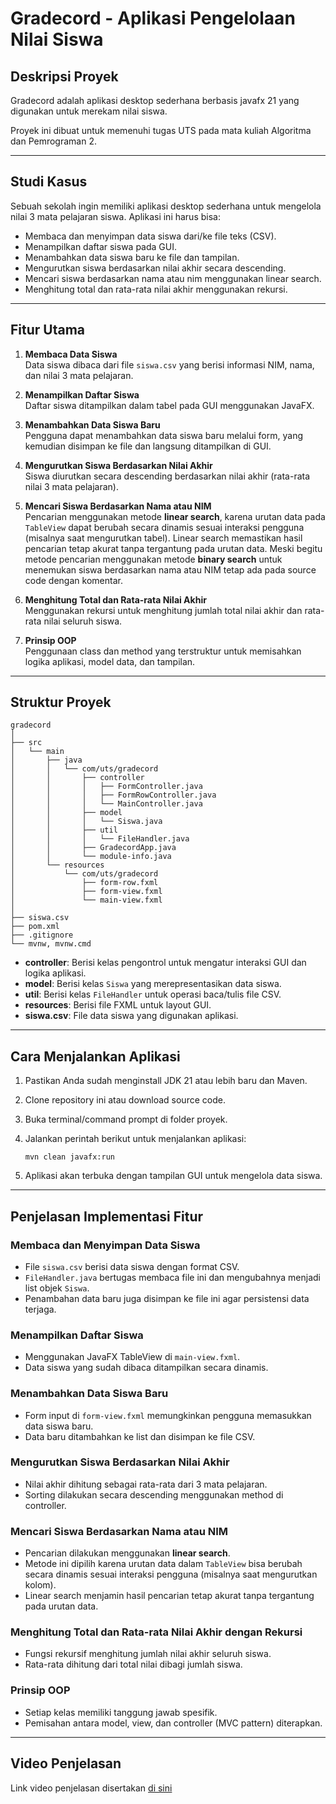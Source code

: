 # Gradecord - Aplikasi Pengelolaan Nilai Siswa

## Deskripsi Proyek
Gradecord adalah aplikasi desktop sederhana berbasis javafx 21 yang digunakan untuk merekam nilai siswa.

Proyek ini dibuat untuk memenuhi tugas UTS pada mata kuliah Algoritma dan Pemrograman 2.

---

## Studi Kasus
Sebuah sekolah ingin memiliki aplikasi desktop sederhana untuk mengelola nilai 3 mata pelajaran siswa. Aplikasi ini harus bisa:

- Membaca dan menyimpan data siswa dari/ke file teks (CSV).
- Menampilkan daftar siswa pada GUI.
- Menambahkan data siswa baru ke file dan tampilan.
- Mengurutkan siswa berdasarkan nilai akhir secara descending.
- Mencari siswa berdasarkan nama atau nim menggunakan linear search.
- Menghitung total dan rata-rata nilai akhir menggunakan rekursi.

---

## Fitur Utama
1. **Membaca Data Siswa**  
   Data siswa dibaca dari file `siswa.csv` yang berisi informasi NIM, nama, dan nilai 3 mata pelajaran.

2. **Menampilkan Daftar Siswa**  
   Daftar siswa ditampilkan dalam tabel pada GUI menggunakan JavaFX.

3. **Menambahkan Data Siswa Baru**  
   Pengguna dapat menambahkan data siswa baru melalui form, yang kemudian disimpan ke file dan langsung ditampilkan di GUI.

4. **Mengurutkan Siswa Berdasarkan Nilai Akhir**  
   Siswa diurutkan secara descending berdasarkan nilai akhir (rata-rata nilai 3 mata pelajaran).

5. **Mencari Siswa Berdasarkan Nama atau NIM**  
   Pencarian menggunakan metode **linear search**, karena urutan data pada `TableView` dapat berubah secara dinamis sesuai interaksi pengguna (misalnya saat mengurutkan tabel). Linear search memastikan hasil pencarian tetap akurat tanpa tergantung pada urutan data. Meski begitu metode pencarian menggunakan metode **binary search** untuk menemukan siswa berdasarkan nama atau NIM tetap ada pada source code dengan komentar.

6. **Menghitung Total dan Rata-rata Nilai Akhir**  
   Menggunakan rekursi untuk menghitung jumlah total nilai akhir dan rata-rata nilai seluruh siswa.

7. **Prinsip OOP**  
   Penggunaan class dan method yang terstruktur untuk memisahkan logika aplikasi, model data, dan tampilan.

---

## Struktur Proyek

```
gradecord
│
├── src
│   └── main
│       ├── java
│       │   └── com/uts/gradecord
│       │       ├── controller
│       │       │   ├── FormController.java
│       │       │   ├── FormRowController.java
│       │       │   └── MainController.java
│       │       ├── model
│       │       │   └── Siswa.java
│       │       ├── util
│       │       │   └── FileHandler.java
│       │       ├── GradecordApp.java
│       │       └── module-info.java
│       └── resources
│           └── com/uts/gradecord
│               ├── form-row.fxml
│               ├── form-view.fxml
│               └── main-view.fxml
│
├── siswa.csv
├── pom.xml
├── .gitignore
└── mvnw, mvnw.cmd
```

- **controller**: Berisi kelas pengontrol untuk mengatur interaksi GUI dan logika aplikasi.
- **model**: Berisi kelas `Siswa` yang merepresentasikan data siswa.
- **util**: Berisi kelas `FileHandler` untuk operasi baca/tulis file CSV.
- **resources**: Berisi file FXML untuk layout GUI.
- **siswa.csv**: File data siswa yang digunakan aplikasi.

---

## Cara Menjalankan Aplikasi

1. Pastikan Anda sudah menginstall JDK 21 atau lebih baru dan Maven.
2. Clone repository ini atau download source code.
3. Buka terminal/command prompt di folder proyek.
4. Jalankan perintah berikut untuk menjalankan aplikasi:

   ```
   mvn clean javafx:run
   ```

5. Aplikasi akan terbuka dengan tampilan GUI untuk mengelola data siswa.

---

## Penjelasan Implementasi Fitur

### Membaca dan Menyimpan Data Siswa
- File `siswa.csv` berisi data siswa dengan format CSV.
- `FileHandler.java` bertugas membaca file ini dan mengubahnya menjadi list objek `Siswa`.
- Penambahan data baru juga disimpan ke file ini agar persistensi data terjaga.

### Menampilkan Daftar Siswa
- Menggunakan JavaFX TableView di `main-view.fxml`.
- Data siswa yang sudah dibaca ditampilkan secara dinamis.

### Menambahkan Data Siswa Baru
- Form input di `form-view.fxml` memungkinkan pengguna memasukkan data siswa baru.
- Data baru ditambahkan ke list dan disimpan ke file CSV.

### Mengurutkan Siswa Berdasarkan Nilai Akhir
- Nilai akhir dihitung sebagai rata-rata dari 3 mata pelajaran.
- Sorting dilakukan secara descending menggunakan method di controller.

### Mencari Siswa Berdasarkan Nama atau NIM
- Pencarian dilakukan menggunakan **linear search**.
- Metode ini dipilih karena urutan data dalam `TableView` bisa berubah secara dinamis sesuai interaksi pengguna (misalnya saat mengurutkan kolom).
- Linear search menjamin hasil pencarian tetap akurat tanpa tergantung pada urutan data.

### Menghitung Total dan Rata-rata Nilai Akhir dengan Rekursi
- Fungsi rekursif menghitung jumlah nilai akhir seluruh siswa.
- Rata-rata dihitung dari total nilai dibagi jumlah siswa.

### Prinsip OOP
- Setiap kelas memiliki tanggung jawab spesifik.
- Pemisahan antara model, view, dan controller (MVC pattern) diterapkan.

---

## Video Penjelasan
Link video penjelasan disertakan [di sini](https://youtu.be/OmR0ekXv-bc)
